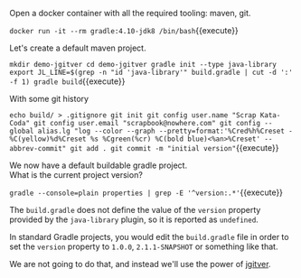 Open a docker container with all the required tooling: maven, git.

`docker run -it --rm gradle:4.10-jdk8 /bin/bash`{{execute}} 

Let's create a default maven project.

`mkdir demo-jgitver
 cd demo-jgitver
 gradle init --type java-library
 export JL_LINE=$(grep -n "id 'java-library'" build.gradle | cut -d ':' -f 1)
 gradle build`{{execute}}

With some git history

`echo build/ > .gitignore
git init
git config user.name "Scrap Kata-Coda"
git config user.email "scrapbook@nowhere.com"
git config --global alias.lg "log --color --graph --pretty=format:'%Cred%h%Creset -%C(yellow)%d%Creset %s %Cgreen(%cr) %C(bold blue)<%an>%Creset' --abbrev-commit"
git add .
git commit -m "initial version"`{{execute}}

We now have a default buildable gradle project.  
What is the current project version?

`gradle --console=plain properties | grep -E '^version:.*'`{{execute}}

The `build.gradle` does not define the value of the `version` property provided by the `java-library` plugin, so it is reported as `undefined`.

In standard Gradle projects, you would edit the `build.gradle` file in order to set the `version` property to `1.0.0`, `2.1.1-SNAPSHOT` or something like that.

We are not going to do that, and instead we'll use the power of [jgitver](https://jgitver.github.io). 